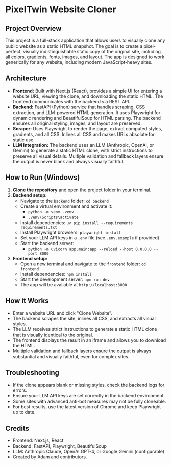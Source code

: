 # PixelTwin Website Cloner

## Project Overview
This project is a full-stack application that allows users to visually clone any public website as a static HTML snapshot. The goal is to create a pixel-perfect, visually indistinguishable static copy of the original site, including all colors, gradients, fonts, images, and layout. The app is designed to work generically for any website, including modern JavaScript-heavy sites.

## Architecture
- **Frontend:** Built with Next.js (React), provides a simple UI for entering a website URL, viewing the clone, and downloading the static HTML. The frontend communicates with the backend via REST API.
- **Backend:** FastAPI (Python) service that handles scraping, CSS extraction, and LLM-powered HTML generation. It uses Playwright for dynamic rendering and BeautifulSoup for HTML parsing. The backend ensures all original styling, images, and layout are preserved.
- **Scraper:** Uses Playwright to render the page, extract computed styles, gradients, and all CSS. Inlines all CSS and makes URLs absolute for static use.
- **LLM Integration:** The backend uses an LLM (Anthropic, OpenAI, or Gemini) to generate a static HTML clone, with strict instructions to preserve all visual details. Multiple validation and fallback layers ensure the output is never blank and always visually faithful.

## How to Run (Windows)
1. **Clone the repository** and open the project folder in your terminal.
2. **Backend setup:**
   - Navigate to the `backend` folder: `cd backend`
   - Create a virtual environment and activate it:
     - `python -m venv .venv`
     - `.venv\Scripts\activate`
   - Install dependencies: `uv pip install --requirements requirements.txt`
   - Install Playwright browsers: `playwright install`
   - Set your LLM API keys in a `.env` file (see `.env.example` if provided)
   - Start the backend server:
     - `python -m uvicorn app.main:app --reload --host 0.0.0.0 --port 8000`
3. **Frontend setup:**
   - Open a new terminal and navigate to the `frontend` folder: `cd frontend`
   - Install dependencies: `npm install`
   - Start the development server: `npm run dev`
   - The app will be available at `http://localhost:3000`

## How it Works
- Enter a website URL and click "Clone Website".
- The backend scrapes the site, inlines all CSS, and extracts all visual styles.
- The LLM receives strict instructions to generate a static HTML clone that is visually identical to the original.
- The frontend displays the result in an iframe and allows you to download the HTML.
- Multiple validation and fallback layers ensure the output is always substantial and visually faithful, even for complex sites.

## Troubleshooting
- If the clone appears blank or missing styles, check the backend logs for errors.
- Ensure your LLM API keys are set correctly in the backend environment.
- Some sites with advanced anti-bot measures may not be fully cloneable.
- For best results, use the latest version of Chrome and keep Playwright up to date.

## Credits
- Frontend: Next.js, React
- Backend: FastAPI, Playwright, BeautifulSoup
- LLM: Anthropic Claude, OpenAI GPT-4, or Google Gemini (configurable)
- Created by Adam and contributors.
